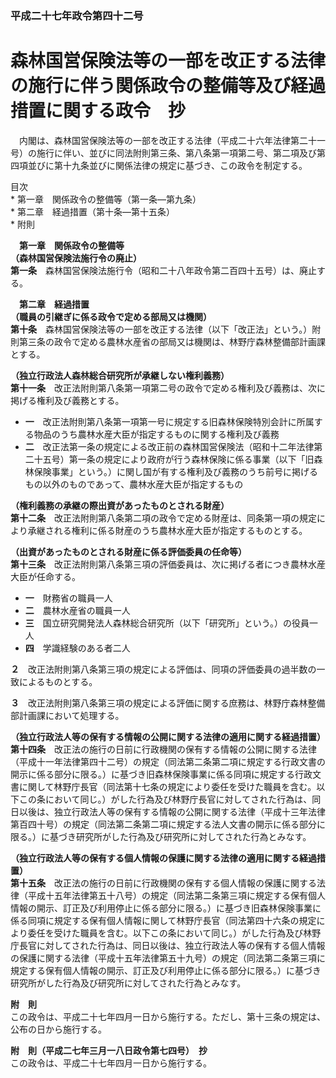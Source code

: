 ### 平成二十七年政令第四十二号  
# 森林国営保険法等の一部を改正する法律の施行に伴う関係政令の整備等及び経過措置に関する政令　抄  
　内閣は、森林国営保険法等の一部を改正する法律（平成二十六年法律第二十一号）の施行に伴い、並びに同法附則第三条、第八条第一項第二号、第二項及び第四項並びに第十九条並びに関係法律の規定に基づき、この政令を制定する。  
  
目次  
	* 第一章　関係政令の整備等（第一条―第九条）  
	* 第二章　経過措置（第十条―第十五条）  
	* 附則  
  
&emsp;**第一章　関係政令の整備等**  
**（森林国営保険法施行令の廃止）**  
**第一条**　森林国営保険法施行令（昭和二十八年政令第二百四十五号）は、廃止する。  
  
&emsp;**第二章　経過措置**  
**（職員の引継ぎに係る政令で定める部局又は機関）**  
**第十条**　森林国営保険法等の一部を改正する法律（以下「改正法」という。）附則第三条の政令で定める農林水産省の部局又は機関は、林野庁森林整備部計画課とする。  
  
**（独立行政法人森林総合研究所が承継しない権利義務）**  
**第十一条**　改正法附則第八条第一項第二号の政令で定める権利及び義務は、次に掲げる権利及び義務とする。  
* **一**　改正法附則第八条第一項第一号に規定する旧森林保険特別会計に所属する物品のうち農林水産大臣が指定するものに関する権利及び義務  
* **二**　改正法第一条の規定による改正前の森林国営保険法（昭和十二年法律第二十五号）第一条の規定により政府が行う森林保険に係る事業（以下「旧森林保険事業」という。）に関し国が有する権利及び義務のうち前号に掲げるもの以外のものであって、農林水産大臣が指定するもの  
  
**（権利義務の承継の際出資があったものとされる財産）**  
**第十二条**　改正法附則第八条第二項の政令で定める財産は、同条第一項の規定により承継される権利に係る財産のうち農林水産大臣が指定するものとする。  
  
**（出資があったものとされる財産に係る評価委員の任命等）**  
**第十三条**　改正法附則第八条第三項の評価委員は、次に掲げる者につき農林水産大臣が任命する。  
* **一**　財務省の職員一人  
* **二**　農林水産省の職員一人  
* **三**　国立研究開発法人森林総合研究所（以下「研究所」という。）の役員一人  
* **四**　学識経験のある者二人  
  
**２**　改正法附則第八条第三項の規定による評価は、同項の評価委員の過半数の一致によるものとする。  
  
**３**　改正法附則第八条第三項の規定による評価に関する庶務は、林野庁森林整備部計画課において処理する。  
  
**（独立行政法人等の保有する情報の公開に関する法律の適用に関する経過措置）**  
**第十四条**　改正法の施行の日前に行政機関の保有する情報の公開に関する法律（平成十一年法律第四十二号）の規定（同法第二条第二項に規定する行政文書の開示に係る部分に限る。）に基づき旧森林保険事業に係る同項に規定する行政文書に関して林野庁長官（同法第十七条の規定により委任を受けた職員を含む。以下この条において同じ。）がした行為及び林野庁長官に対してされた行為は、同日以後は、独立行政法人等の保有する情報の公開に関する法律（平成十三年法律第百四十号）の規定（同法第二条第二項に規定する法人文書の開示に係る部分に限る。）に基づき研究所がした行為及び研究所に対してされた行為とみなす。  
  
**（独立行政法人等の保有する個人情報の保護に関する法律の適用に関する経過措置）**  
**第十五条**　改正法の施行の日前に行政機関の保有する個人情報の保護に関する法律（平成十五年法律第五十八号）の規定（同法第二条第三項に規定する保有個人情報の開示、訂正及び利用停止に係る部分に限る。）に基づき旧森林保険事業に係る同項に規定する保有個人情報に関して林野庁長官（同法第四十六条の規定により委任を受けた職員を含む。以下この条において同じ。）がした行為及び林野庁長官に対してされた行為は、同日以後は、独立行政法人等の保有する個人情報の保護に関する法律（平成十五年法律第五十九号）の規定（同法第二条第三項に規定する保有個人情報の開示、訂正及び利用停止に係る部分に限る。）に基づき研究所がした行為及び研究所に対してされた行為とみなす。  
  
**附　則**  
この政令は、平成二十七年四月一日から施行する。ただし、第十三条の規定は、公布の日から施行する。  
  
**附　則（平成二七年三月一八日政令第七四号）　抄**  
この政令は、平成二十七年四月一日から施行する。  
  
